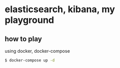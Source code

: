 # elasticsearch, kibana, my playground

## how to play

using docker, docker-compose

```Bash
$ docker-compose up -d
```
